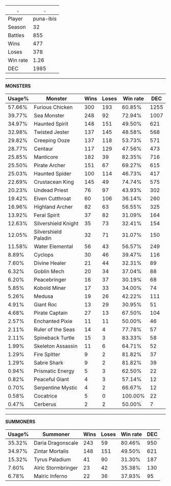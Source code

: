 .|.
|-|-
Player|puna-ibis
Season|32
Battles|855
Wins|477
Loses|378
Win rate|1.26
DEC|1985

---
**MONSTERS**

Usage%|Monster|Wins|Loses|Win rate|DEC|
-|-|-|-|-|-|
57.66%|Furious Chicken|300|193|60.85%|1255|
39.77%|Sea Monster|248|92|72.94%|1007|
34.97%|Haunted Spirit|148|151|49.50%|621|
32.98%|Twisted Jester|137|145|48.58%|568|
29.82%|Creeping Ooze|137|118|53.73%|571|
28.77%|Centaur|117|129|47.56%|473|
25.85%|Manticore|182|39|82.35%|716|
25.50%|Pirate Archer|151|67|69.27%|615|
25.03%|Haunted Spider|100|114|46.73%|417|
22.69%|Crustacean King|145|49|74.74%|575|
20.23%|Undead Priest|76|97|43.93%|302|
19.42%|Elven Cutthroat|60|106|36.14%|260|
16.96%|Highland Archer|82|63|56.55%|325|
13.92%|Feral Spirit|37|82|31.09%|164|
12.63%|Silvershield Knight|35|73|32.41%|154|
12.05%|Silvershield Paladin|32|71|31.07%|150|
11.58%|Water Elemental|56|43|56.57%|249|
8.89%|Cyclops|30|46|39.47%|116|
7.60%|Divine Healer|21|44|32.31%|89|
6.32%|Goblin Mech|20|34|37.04%|88|
6.20%|Peacebringer|16|37|30.19%|68|
5.85%|Kobold Miner|17|33|34.00%|74|
5.26%|Medusa|19|26|42.22%|111|
4.91%|Giant Roc|13|29|30.95%|51|
4.68%|Pirate Captain|27|13|67.50%|104|
2.57%|Enchanted Pixie|11|11|50.00%|46|
2.11%|Ruler of the Seas|14|4|77.78%|57|
2.11%|Spineback Turtle|15|3|83.33%|58|
1.99%|Skeleton Assassin|11|6|64.71%|52|
1.29%|Fire Spitter|9|2|81.82%|37|
1.29%|Sabre Shark|9|2|81.82%|39|
0.94%|Prismatic Energy|5|3|62.50%|22|
0.82%|Peaceful Giant|4|3|57.14%|12|
0.70%|Serpentine Mystic|4|2|66.67%|12|
0.58%|Cocatrice|5|0|100.00%|22|
0.47%|Cerberus|2|2|50.00%|7|

---
**SUMMONERS**

Usage%|Summoner|Wins|Loses|Win rate|DEC|
-|-|-|-|-|-|
35.32%|Daria Dragonscale|243|59|80.46%|950|
34.97%|Zintar Mortalis|148|151|49.50%|621|
15.32%|Tyrus Paladium|41|90|31.30%|187|
7.60%|Alric Stormbringer|23|42|35.38%|130|
6.78%|Malric Inferno|22|36|37.93%|95|
